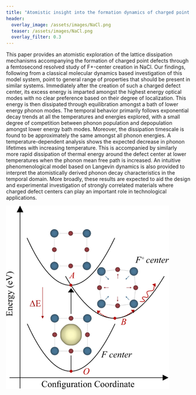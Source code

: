 ```yaml
---
title: "Atomistic insight into the formation dynamics of charged point defects: A classical molecular dynamics study of F+-centers in NaCl"
header:
  overlay_image: /assets/images/NaCl.png
  teaser: /assets/images/NaCl.png
  overlay_filter: 0.3
---
```


This paper provides an atomistic exploration of the lattice dissipation mechanisms accompanying the formation of charged point defects through a femtosecond resolved study of F+-center creation in NaCl. Our findings, following from a classical molecular dynamics based investigation of this model system, point to general range of properties that should be present in similar systems. Immediately after the creation of such a charged defect center, its excess energy is imparted amongst the highest energy optical modes with no clear preference based on their degree of localization. This energy is then dissipated through equilibration amongst a bath of lower energy phonon modes. The temporal behavior primarily follows exponential decay trends at all the temperatures and energies explored, with a small degree of competition between phonon population and depopulation amongst lower energy bath modes. Moreover, the dissipation timescale is found to be approximately the same amongst all phonon energies. A temperature-dependent analysis shows the expected decrease in phonon lifetimes with increasing temperature. This is accompanied by similarly more rapid dissipation of thermal energy around the defect center at lower temperatures when the phonon mean free path is increased. An intuitive phenomenological model based on Langevin dynamics is also provided to interpret the atomistically derived phonon decay characteristics in the temporal domain. More broadly, these results are expected to aid the design and experimental investigation of strongly correlated materials where charged defect centers can play an important role in technological applications.

![](/assets/images/NaCl.png)